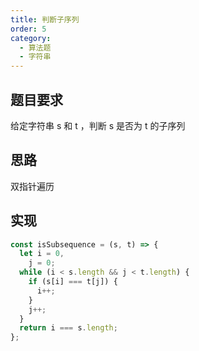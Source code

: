 ```yaml
---
title: 判断子序列
order: 5
category:
  - 算法题
  - 字符串
---
```


## 题目要求

给定字符串 s 和 t ，判断 s 是否为 t 的子序列

## 思路

双指针遍历

## 实现

```js
const isSubsequence = (s, t) => {
  let i = 0,
    j = 0;
  while (i < s.length && j < t.length) {
    if (s[i] === t[j]) {
      i++;
    }
    j++;
  }
  return i === s.length;
};
```
